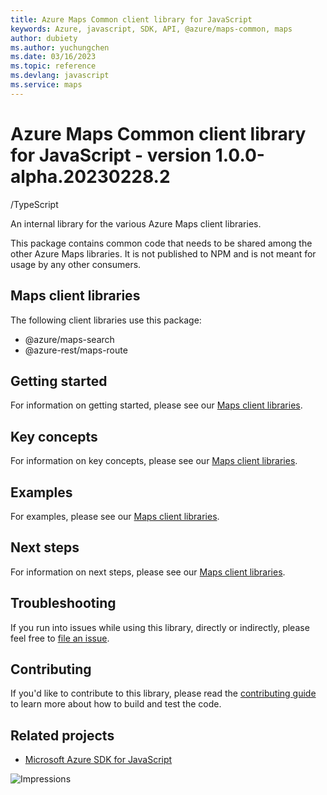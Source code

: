 ```yaml
---
title: Azure Maps Common client library for JavaScript
keywords: Azure, javascript, SDK, API, @azure/maps-common, maps
author: dubiety
ms.author: yuchungchen
ms.date: 03/16/2023
ms.topic: reference
ms.devlang: javascript
ms.service: maps
---
```

# Azure Maps Common client library for JavaScript - version 1.0.0-alpha.20230228.2 
/TypeScript

An internal library for the various Azure Maps client libraries.

This package contains common code that needs to be shared among the other Azure Maps libraries. It is not published to NPM and is not meant for usage by any other consumers.

## Maps client libraries

The following client libraries use this package:

- @azure/maps-search
- @azure-rest/maps-route

## Getting started

For information on getting started, please see our [Maps client libraries](#maps-client-libraries).

## Key concepts

For information on key concepts, please see our [Maps client libraries](#maps-client-libraries).

## Examples

For examples, please see our [Maps client libraries](#maps-client-libraries).

## Next steps

For information on next steps, please see our [Maps client libraries](#maps-client-libraries).

## Troubleshooting

If you run into issues while using this library, directly or indirectly, please feel free to [file an issue](https://github.com/Azure/azure-sdk-for-js/issues/new).

## Contributing

If you'd like to contribute to this library, please read the [contributing guide](https://github.com/Azure/azure-sdk-for-js/blob/master/CONTRIBUTING.md) to learn more about how to build and test the code.

## Related projects

- [Microsoft Azure SDK for JavaScript](https://github.com/Azure/azure-sdk-for-js)

![Impressions](https://azure-sdk-impressions.azurewebsites.net/api/impressions/azure-sdk-for-js%2Fsdk%2Fmaps%2Fmaps-common%2FREADME.png)

